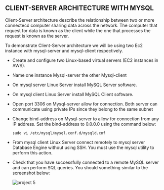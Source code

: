 ## CLIENT-SERVER ARCHITECTURE WITH MYSQL
Client-Server architecture describe the relationship between two or more connectecd computer sharing data across the network. The computer that request for data is known as the client while the one that processes the request is known as the server.

To demonstrate Client-Server architecture we will be using two Ec2 instance with mysql-server and mysql-client respectively.

- Create and configure two Linux-based virtual servers (EC2 instances in AWS).

- Name one instance Mysql-server the other Mysql-client

- On mysql server Linux Server install MySQL Server software.

- On mysql client Linux Server install MySQL Client software.

- Open port 3306 on Mysql-server allow for connection. Both server can communicate using private IPs since they belong to the same subnet

- Change bind-address on Mysql-server to allow for connection from any IP address. Set the bind-address to 0.0.0.0 using the command below:

  `sudo vi /etc/mysql/mysql.conf.d/mysqld.cnf`
  
- From mysql client Linux Server connect remotely to mysql server Database Engine without using SSH. You must use the mysql utility to perform this action.

- Check that you have successfully connected to a remote MySQL server and can perform SQL queries. You should something similar to the screenshot below:


  ![project 5](https://user-images.githubusercontent.com/52359007/165758860-469dc6e0-326b-4cee-b083-f64a8497b6bd.PNG)



